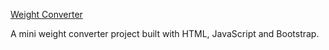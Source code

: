<a href="https://weight-converter-nngo.herokuapp.com" target="_blank">Weight Converter</a>

A mini weight converter project built with HTML, JavaScript and Bootstrap. 

